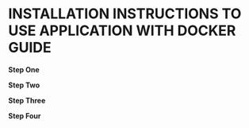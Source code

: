 # INSTALLATION INSTRUCTIONS TO USE APPLICATION WITH DOCKER GUIDE

**Step One**

**Step Two**

**Step Three**

**Step Four**